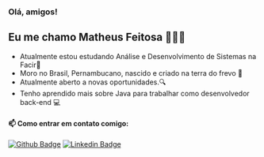 ### Olá, amigos! 


## Eu me chamo Matheus Feitosa 👨🏽‍💻

-   Atualmente estou estudando Análise e Desenvolvimento de Sistemas na Facir📖
-   Moro no Brasil, Pernambucano, nascido e criado na terra do frevo 🦈
-   Atualmente aberto a novas oportunidades.🔍
-   Tenho aprendido mais sobre Java para trabalhar como desenvolvedor back-end 💻

#### 📫 Como entrar em contato comigo:
 [![Github Badge](https://img.shields.io/badge/-Github-000?style=flat-square&logo=Github&logoColor=white&link=https://github.com/feitosamatheus)](https://github.com/feitosamatheus)  [![Linkedin Badge](https://img.shields.io/badge/-LinkedIn-blue?style=flat-square&logo=Linkedin&logoColor=white&link=linkedin.com/in/matheus-feitosa-681697155/)](linkedin.com/in/matheus-feitosa-681697155/)

<!--
**feitosamatheus/feitosamatheus** is a ✨ _special_ ✨ repository because its `README.md` (this file) appears on your GitHub profile.

Here are some ideas to get you started:

- 🔭 I’m currently working on ...
- 🌱 I’m currently learning ...
- 👯 I’m looking to collaborate on ...
- 🤔 I’m looking for help with ...
- 💬 Ask me about ...
- 📫 How to reach me: ...
- 😄 Pronouns: ...
- ⚡ Fun fact: ...
-->

